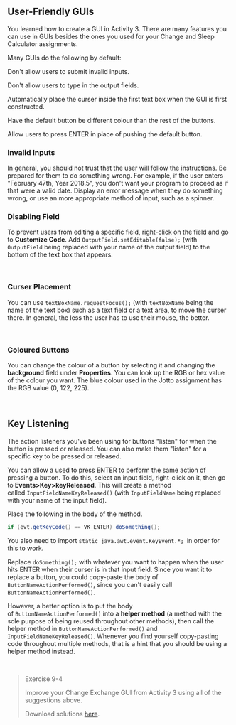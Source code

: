 ## User-Friendly GUIs

You learned how to create a GUI in Activity 3. There are many features you can use in GUIs besides the ones you used for your Change and Sleep Calculator assignments.

Many GUIs do the following by default:

Don't allow users to submit invalid inputs.

Don't allow users to type in the output fields.

Automatically place the curser inside the first text box when the GUI is first constructed.

Have the default button be different colour than the rest of the buttons.

Allow users to press ENTER in place of pushing the default button.
 

### Invalid Inputs

In general, you should not trust that the user will follow the instructions. Be prepared for them to do something wrong. For example, if the user enters "February 47th, Year 2018.5", you don't want your program to proceed as if that were a valid date. Display an error message when they do something wrong, or use an more appropriate method of input, such as a spinner.


### Disabling Field

To prevent users from editing a specific field, right-click on the field and go to **Customize Code**. Add `OutputField.setEditable(false);` (with `OutputField` being replaced with your name of the output field) to the bottom of the text box that appears. 

 
### Curser Placement

You can use `textBoxName.requestFocus();` (with `textBoxName` being the name of the text box) such as a text field or a text area, to move the curser there. In general, the less the user has to use their mouse, the better. 

   
### Coloured Buttons

You can change the colour of a button by selecting it and changing the **background** field under **Properties**. You can look up the RGB or hex value of the colour you want. The blue colour used in the Jotto assignment has the RGB value (0, 122, 225).

  
## Key Listening

The action listeners you've been using for buttons "listen" for when the button is pressed or released. You can also make them "listen" for a specific key to be pressed or released.

You can allow a used to press ENTER to perform the same action of pressing a button. To do this, select an input field, right-click on it, then go to **Events>Key>keyReleased**. This will create a method called `InputFieldNameKeyReleased()` (with `InputFieldName` being replaced with your name of the input field).

Place the following in the body of the method.
```java
if (evt.getKeyCode() == VK_ENTER) doSomething();
```
You also need to import `static java.awt.event.KeyEvent.*; `in order for this to work.

Replace `doSomething();` with whatever you want to happen when the user hits ENTER when their curser is in that input field. Since you want it to replace a button, you could copy-paste the body of `ButtonNameActionPerformed()`, since you can't easily call `ButtonNameActionPerformed()`.

However, a better option is to put the body of `ButtonNameActionPerformed()` into a **helper method** (a method with the sole purpose of being reused throughout other methods), then call the helper method in `ButtonNameActionPerformed()` and `InputFieldNameKeyReleased()`. Whenever you find yourself copy-pasting code throughout multiple methods, that is a hint that you should be using a helper method instead.

 
> Exercise 9-4
> 
> Improve your Change Exchange GUI from Activity 3 using all of the suggestions above.
> 
> Download solutions [here](../Java_Programs/ChangeVersion2.zip).
